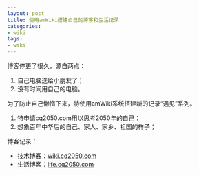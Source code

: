 ```yaml
---
layout: post
title: 使用amWiki搭建自己的博客和生活记录
categories:
- wiki
tags:
- wiki
---
```


博客停更了很久，源自两点：
1. 自己电脑送给小朋友了；
2. 没有时间用自己的电脑。

为了防止自己懒惰下来，特使用amWiki系统搭建新的记录“遇见”系列。

1. 特申请cq2050.com用以思考2050年的自己；
2. 想象百年中华后的自己、家人、家乡、祖国的样子；

博客记录：
* 技术博客：[wiki.cq2050.com](wiki.cq2050.com)
* 生活博客：[life.cq2050.com](life.cq2050.com)

